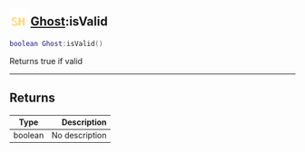 ## <img src="../../.gitbook/assets/shared.png" width="32" height="32" /> [Ghost](../ghost/README.md):isValid

```lua
boolean Ghost:isValid()
```

Returns true if valid

-----------------
## Returns

| Type   | Description |
| ------ | ----------: |
| boolean | No description |
